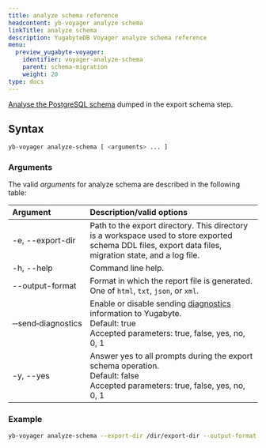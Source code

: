 ```yaml
---
title: analyze schema reference
headcontent: yb-voyager analyze schema
linkTitle: analyze schema
description: YugabyteDB Voyager analyze schema reference
menu:
  preview_yugabyte-voyager:
    identifier: voyager-analyze-schema
    parent: schema-migration
    weight: 20
type: docs
---
```


[Analyse the PostgreSQL schema](../../../migrate/migrate-steps/#analyze-schema) dumped in the export schema step.

## Syntax

```sh
yb-voyager analyze-schema [ <arguments> ... ]
```

### Arguments

The valid *arguments* for analyze schema are described in the following table:

| Argument | Description/valid options |
| :------- | :------------------------ |
| -e, --export-dir | Path to the export directory. This directory is a workspace used to store exported schema DDL files, export data files, migration state, and a log file.|
| -h, --help | Command line help. |
| --output-format | Format in which the report file is generated. One of `html`, `txt`, `json`, or `xml`. |
| &#8209;&#8209;send&#8209;diagnostics | Enable or disable sending [diagnostics](../../../diagnostics-report/) information to Yugabyte. <br>Default: true<br> Accepted parameters: true, false, yes, no, 0, 1 |
| -y, --yes | Answer yes to all prompts during the export schema operation. <br>Default: false<br> Accepted parameters: true, false, yes, no, 0, 1 |

### Example

```sh
yb-voyager analyze-schema --export-dir /dir/export-dir --output-format txt
```
